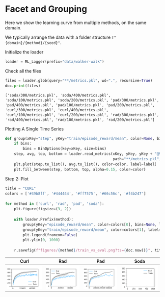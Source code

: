 
# Facet and Grouping

Here we show the learning curve from multiple methods, on the same domain.

We typically arrange the data with a folder structure `f"{domain}/{method}/{seed}"`.

Initialize the loader
```python
loader = ML_Logger(prefix="data/walker-walk")
```
Check all the files
```python
files = loader.glob(query="**/metrics.pkl", wd=".", recursive=True)
doc.print(files)
```

```
['soda/300/metrics.pkl', 'soda/400/metrics.pkl', 'soda/100/metrics.pkl', 'soda/200/metrics.pkl', 'pad/300/metrics.pkl', 'pad/400/metrics.pkl', 'pad/100/metrics.pkl', 'pad/200/metrics.pkl', 'curl/300/metrics.pkl', 'curl/400/metrics.pkl', 'curl/100/metrics.pkl', 'curl/200/metrics.pkl', 'rad/300/metrics.pkl', 'rad/400/metrics.pkl', 'rad/100/metrics.pkl', 'rad/200/metrics.pkl']
```
Plotting A Single Time Series
```python
def group(xKey="step", yKey="train/episode_reward/mean", color=None, bins=40, label=None):
    if bins:
        bins = BinOptions(key=xKey, size=bins)
    step, avg, top, bottom = loader.read_metrics(xKey, yKey, yKey + "@95%", yKey + "@5%",
                                                 path="**/metrics.pkl", bin=bins)
    plt.plot(step.to_list(), avg.to_list(), color=color, label=label)
    plt.fill_between(step, bottom, top, alpha=0.15, color=color)
```
Step 2: Plot
```python
title = "CURL"
colors = ['#49b8ff', '#444444', '#ff7575', '#66c56c', '#f4b247']

for method in ['curl', 'rad', 'pad', 'soda']:
    plt.figure(figsize=(3, 2))

    with loader.Prefix(method):
        group(yKey="episode_reward/mean", color=colors[0], bins=None, label="Eval")
        group(yKey="train/episode_reward/mean", color=colors[1], label="Train")
        plt.legend(frameon=False)
        plt.ylim(0, 1000)

    r.savefig(f"figures/{method}/train_vs_eval.png?ts={doc.now()}", title=method.capitalize(), dpi=300)
```

| **Curl** | **Rad** | **Pad** | **Soda** |
|:--------:|:-------:|:-------:|:--------:|
| <img style="align-self:center;" src="figures/curl/train_vs_eval.png?ts=2021-03-19 17:19:03.497686-04:00" image="None" styles="{'margin': '0.5em'}" width="None" height="None" dpi="300"/> | <img style="align-self:center;" src="figures/rad/train_vs_eval.png?ts=2021-03-19 17:19:04.131522-04:00" image="None" styles="{'margin': '0.5em'}" width="None" height="None" dpi="300"/> | <img style="align-self:center;" src="figures/pad/train_vs_eval.png?ts=2021-03-19 17:19:04.556473-04:00" image="None" styles="{'margin': '0.5em'}" width="None" height="None" dpi="300"/> | <img style="align-self:center;" src="figures/soda/train_vs_eval.png?ts=2021-03-19 17:19:04.775786-04:00" image="None" styles="{'margin': '0.5em'}" width="None" height="None" dpi="300"/> |
